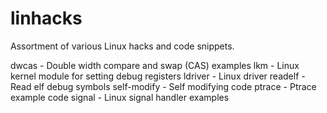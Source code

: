 linhacks
========

Assortment of various Linux hacks and code snippets.

 dwcas - Double width compare and swap (CAS) examples
 lkm     - Linux kernel module for setting debug registers
 ldriver - Linux driver
 readelf - Read elf debug symbols
 self-modify - Self modifying code
 ptrace  - Ptrace example code
 signal  - Linux signal handler examples
